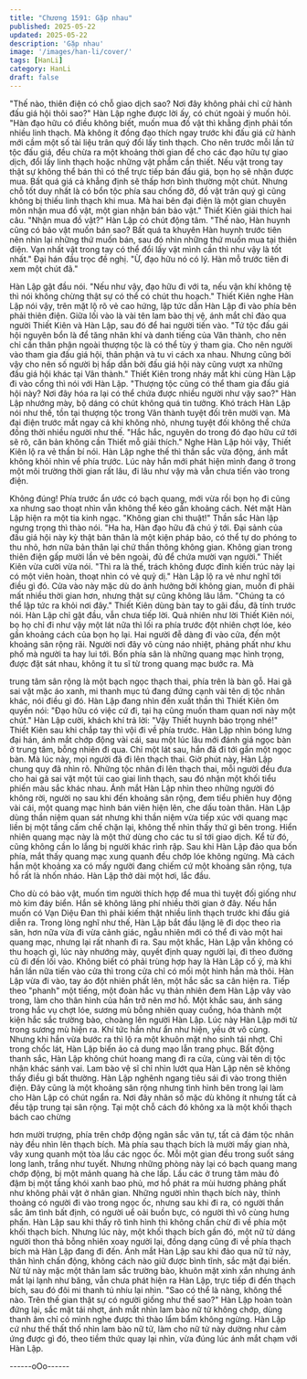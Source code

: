 ```yaml
---
title: "Chương 1591: Gặp nhau"
published: 2025-05-22
updated: 2025-05-22
description: 'Gặp nhau'
image: '/images/han-li/cover/'
tags: [HanLi]
category: HanLi
draft: false
---
```


"Thế nào, thiên điện có chỗ giao dịch sao? Nơi đây không phải chỉ
cử hành đấu giá hội thôi sao?"
Hàn Lập nghe được lời ấy, có chút ngoài ý muốn hỏi.
"Hàn đạo hữu có điều không biết, muốn mua đồ vật thì khẳng
định phải tốn nhiều linh thạch. Mà không ít đồng đạo thích ngay
trước khi đấu giá cử hành mới cầm một số tài liệu trân quý đổi lấy
tinh thạch. Cho nên trước mỗi lần tứ tộc đấu giá, đều chừa ra một
khoảng thời gian để cho các đạo hữu tự giao dịch, đổi lấy linh
thạch hoặc những vật phẩm cần thiết. Nếu vật trong tay thật sự
không thể bán thì có thể trực tiếp bán đấu giá, bọn họ sẽ nhận
được mua. Bất quá giá cả khẳng định sẽ thấp hơn bình thường
một chút. Nhưng chỗ tốt duy nhất là có bổn tộc phía sau chống
đỡ, đồ vật trân quý gì cũng không bị thiếu linh thạch khi mua. Mà
hai bên đại điện là một gian chuyên môn nhận mua đồ vật, một
gian nhận bán bảo vật."
Thiết Kiên giải thích hai câu.
"Nhận mua đồ vật?"
Hàn Lập có chút động tâm.
"Thế nào, Hàn huynh cũng có bảo vật muốn bán sao? Bất quá ta
khuyên Hàn huynh trước tiên nên nhìn lại những thứ muốn bán,
sau đó nhìn những thứ muốn mua tại thiên điện. Vạn nhất vật
trong tay có thể đổi lấy vật mình cần thì như vậy là tốt nhất."
Đại hán đầu trọc đề nghị.
"Ừ, đạo hữu nó có lý. Hàn mỗ trước tiên đi xem một chút đã."

Hàn Lập gật đầu nói.
"Nếu như vậy, đạo hữu đi với ta, nếu vận khí không tệ thì nói
không chừng thật sự có thể có chút thu hoạch."
Thiết Kiên nghe Hàn Lập nói vậy, trên mặt lộ rõ vẻ cao hứng, lập
tức dẫn Hàn Lập đi vào phía bên phải thiên điện.
Giữa lối vào là vài tên lam bào thị vệ, ánh mắt chỉ đảo qua người
Thiết Kiên và Hàn Lập, sau đó để hai người tiến vào.
"Tứ tộc đấu gái hội nguyên bổn là để tăng nhân khí và danh tiếng
của Vân thành, cho nên chỉ cần thân phận ngoài thượng tộc là có
thể tùy ý tham gia. Cho nên người vào tham gia đấu giá hội, thân
phận và tu vi cách xa nhau. Nhưng cũng bởi vậy cho nên số
người bị hấp dẫn bởi đấu giá hội này cũng vượt xa những đấu giá
hội khác tại Vân thành."
Thiết Kiên trong nháy mắt khi cùng Hàn Lập đi vào cổng thì nói
với Hàn Lập.
"Thượng tộc cũng có thể tham gia đấu giá hội này? Nơi đây hóa
ra lại có thể chứa được nhiều người như vậy sao?"
Hàn Lập nhướng mày, bộ dáng có chút không quá tin tưởng.
Khó trách Hàn Lập nói như thế, tồn tại thượng tộc trong Vân
thành tuyệt đối trên mười vạn. Mà đại điện trước mắt ngay cả khi
không nhỏ, nhưng tuyệt đối không thể chứa đồng thời nhiều
người như thế.
"Hắc hắc, nguyên do trong đó đạo hữu cứ tới sẽ rõ, căn bản
không cần Thiết mỗ giải thích."
Nghe Hàn Lập hỏi vậy, Thiết Kiên lộ ra vẻ thần bí nói. Hàn Lập
nghe thế thì thần sắc vừa động, ánh mắt không khỏi nhìn về phía
trước.
Lúc này hắn mới phát hiện mình đang ở trong một môi trường
thời gian rất lâu, đi lâu như vậy mà vẫn chưa tiến vào trong điện.

Không đúng! Phía trước ẩn ước có bạch quang, mới vừa rồi bọn
họ đi cũng xa nhưng sao thoạt nhìn vẫn không thể kéo gần
khoảng cách.
Nét mặt Hàn Lập hiện ra một tia kinh ngạc.
"Không gian chi thuật!"
Thần sắc Hàn lập ngưng trọng thì thào nói.
"Ha ha, Hàn đạo hữu đã chú ý tới. Đại sảnh của đấu giá hội này
kỳ thật bản thân là một kiện pháp bảo, có thể tự do phóng to thu
nhỏ, hơn nữa bản thân lại chứ thần thông không gian. Không gian
trong thiên điện gấp mười lần vẻ bên ngoài, đủ để chứa mười vạn
người."
Thiết Kiên vừa cười vừa nói.
"Thì ra là thế, trách không được đỉnh kiến trúc này lại có một viên
hoàn, thoạt nhìn có vẻ quỷ dị."
Hàn Lập lộ ra vẻ như nghĩ tới điều gì đó.
Cửa vào này mặc dù do ảnh hưởng bởi không gian, muốn đi phải
mất nhiều thời gian hơn, nhưng thật sự cũng không lâu lắm.
"Chúng ta có thể lập tức ra khỏi nơi đây."
Thiết Kiên dùng bàn tay to gãi đầu, đã tính trước nói. Hàn Lập chỉ
gật đầu, vẫn chưa tiếp lời.
Quả nhiên như lời Thiết Kiên nói, bọ họ chỉ đi như vậy một lát nữa
thì lối ra phía trước đột nhiên chợt lóe, kéo gần khoảng cách của
bọn họ lại.
Hai người đễ dàng đi vào cửa, đến một khoảng sân rộng rãi.
Người nơi đây vô cùng náo nhiệt, phảng phất như khu phố mà
người ta hay lui tới. Bốn phía sân là những quang mạc hình trọng,
được đặt sát nhau, không ít tu sĩ từ trong quang mạc bước ra. Mà

trung tâm sân rộng là một bạch ngọc thạch thai, phía trên là bàn
gỗ. Hai gã sai vặt mặc áo xanh, mi thanh mục tú đang đứng cạnh
vài tên dị tộc nhân khác, nói điều gì đó.
Hàn Lập đang nhìn đến xuất thần thì Thiết Kiên ôm quyền nói:
"Đạo hữu có việc cứ đi, tại hạ cũng muốn tham quan nơi này một
chút."
Hàn Lập cười, khách khí trả lời:
"Vậy Thiết huynh bảo trọng nhé!"
Thiết Kiên sau khi chắp tay thì vội đi về phía trước.
Hàn Lập nhìn bóng lưng đại hán, ánh mắt chớp động vài cái, sau
một lúc lâu mới đánh giá ngọc bàn ở trung tâm, bỗng nhiên đi
qua. Chỉ một lát sau, hắn đã đi tới gần một ngọc bàn.
Mà lúc này, mọi người đã đi lên thạch thai.
Giờ phút này, Hàn Lập chung quy đã nhìn rõ. Những tộc nhân đi
lên thạch thai, mỗi người đều đưa cho hai gã sai vặt một túi cao
giai linh thạch, sau đó nhận một khối tiểu phiến màu sắc khác
nhau.
Ánh mắt Hàn Lập nhìn theo những người đó không rời, người nọ
sau khi đến khoảng sân rộng, đem tiểu phiên huy động vài cái,
một quang mạc hình bán viên hiện lên, che dấu toàn thân. Hàn
Lập dùng thần niệm quan sát nhưng khi thần niệm vừa tiếp xúc
với quang mạc liền bị một tầng cấm chế chặn lại, không thể nhìn
thấy thứ gì bên trong. Hiển nhiên quang mạc này là một thứ dùng
cho các tu sĩ tới giao dịch. Kể từ đó, cũng không cần lo lắng bị
người khác rình rập.
Sau khi Hàn Lập đảo qua bốn phía, mắt thấy quang mạc xung
quanh đều chớp lóe không ngừng. Mà cách hắn một khoảng xa
có mấy người đang chiếm cứ một khoảng sân rộng, tựa hồ rất là
nhốn nháo. Hàn Lập thở dài một hơi, lắc đầu.

Cho dù có bảo vật, muốn tìm người thích hợp để mua thì tuyệt đối
giống như mò kim đáy biển. Hắn sẽ không lãng phí nhiều thời
gian ở đây. Nếu hắn muốn có Vạn Diệu Đan thì phải kiếm thật
nhiều linh thạch trước khi đấu giá diễn ra.
Trong lòng nghĩ như thế, Hàn Lập bắt đầu lặng lẽ đi dọc theo rìa
sân, hơn nữa vừa đi vừa cảnh giác, ngẫu nhiên mới có thể đi vào
một hai quang mạc, nhưng lại rất nhanh đi ra. Sau một khắc, Hàn
Lập vẫn không có thu hoạch gì, lúc này nhướng mày, quyết định
quay người lại, đi theo đường cũ đi đến lối vào.
Không biết có phải trùng hợp hay là Hàn Lập cố ý, mà khi hắn lần
nữa tiến vào cửa thì trong cửa chỉ có mối một hình hắn mà thôi.
Hàn Lập vừa đi vào, tay áo đột nhiên phất lên, một hắc sắc sa
cân hiện ra. Tiếp theo "phanh" một tiếng, một đoàn hắc vụ thản
nhiên đem Hàn Lập vây vào trong, làm cho thân hình của hắn trở
nên mơ hồ.
Một khắc sau, ánh sáng trong hắc vụ chợt lóe, sương mù bỗng
nhiên quay cuồng, hóa thành một kiện hắc sắc trường bào,
choàng lên người Hàn Lập. Lúc này Hàn Lập mới từ trong sương
mù hiện ra.
Khí tức hắn như ẩn như hiện, yếu ớt vô cùng. Nhưng khi hắn vừa
bước ra thì lộ ra một khuôn mặt nho sinh tái nhợt. Chỉ trong chốc
lát, Hàn Lập biến ảo cả dung mạo lẫn trang phục.
Bất động thanh sắc, Hàn Lập không chút hoang mang đi ra cửa,
cùng vài tên dị tộc nhân khác sánh vai.
Lam bào vệ sĩ chỉ nhìn lướt qua Hàn Lập nên sẽ không thấy điều
gì bất thường. Hàn Lập nghênh ngang tiêu sái đi vào trong thiên
điện. Đây cũng là một khoảng sân rộng nhưng tình hình bên trong
lại làm cho Hàn Lập có chút ngẩn ra.
Nơi đây nhân số mặc dù không ít nhưng tất cả đều tập trung tại
sân rộng.
Tại một chỗ cách đó không xa là một khối thạch bách cao chừng

hơn mười trượng, phía trên chớp động ngân sắc văn tự, tất cả
đám tộc nhân này đều nhìn lên thạch bích. Mà phía sau thạch
bích là mười mấy gian nhà, vây xung quanh một tòa lầu các ngọc
ốc. Mỗi một gian đều trong suốt sáng long lanh, trắng như tuyết.
Nhưng những phòng này lại có bạch quang mang chớp động, bị
một mảnh quang hà che lấp. Lầu các ở trung tâm màu đỏ đậm bị
một tầng khói xanh bao phủ, mơ hồ phát ra mùi hương phảng
phất như không phải vật ở nhân gian.
Những người nhìn thạch bích này, thỉnh thoảng có người đi vào
trong ngọc ốc, nhưng sau khi đi ra, có người thần sắc âm tình bất
định, có người uể oải buồn bực, có người thì vô cùng hưng phấn.
Hàn Lập sau khi thấy rõ tình hình thì không chần chừ đi về phía
một khối thạch bích.
Nhưng lúc này, một khối thạch bích gần đó, một nữ tử dáng
người thon thả bỗng nhiên xoay người lại, đồng dạng cũng đi về
phía thạch bích mà Hàn Lập đang đi đến.
Ánh mắt Hàn Lập sau khi đảo qua nữ tử này, thân hình chấn
động, không cách nào giữ được bình tĩnh, sắc mặt đại biến.
Nử tử này mặc một thân lam sắc trường bào, khuôn mặt xinh xắn
nhưng ánh mắt lại lạnh như băng, vẫn chưa phát hiện ra Hàn
Lập, trực tiếp đi đến thạch bích, sau đó đôi mi thanh tú nhíu lại
nhìn.
"Sao có thể là nàng, không thể nào. Trên thế gian thật sự có
người giống như thế sao?"
Hàn Lập hoàn toàn đứng lại, sắc mặt tái nhợt, ánh mắt nhìn lam
bào nữ tử không chớp, dùng thanh âm chỉ có mình nghe được thì
thào lẩm bẩm không ngừng.
Hàn Lập cứ như thế thất thố nhìn lam bào nữ tử, làm cho nữ tử
này dường như cảm ứng được gì đó, theo tiềm thức quay lại
nhìn, vừa đúng lúc ánh mắt chạm với Hàn Lập.

------oOo------
